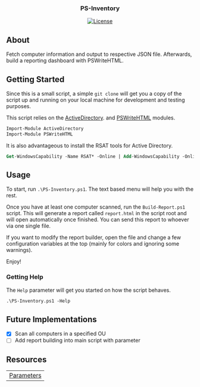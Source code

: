 <h3 align="center">PS-Inventory</h3>

<div align="center">

[![License](https://img.shields.io/badge/license-MIT-blue.svg)](LICENSE)

</div>

## About
Fetch computer information and output to respective JSON file. Afterwards, build a reporting dashboard with PSWriteHTML.

## Getting Started
Since this is a small script, a simple `git clone` will get you a copy of the script up and running on your local machine for development and testing purposes.

This script relies on the
[ActiveDirectory](https://docs.microsoft.com/en-us/powershell/module/addsadministration/?view=win10-ps).
and
[PSWriteHTML](https://github.com/EvotecIT/PSWriteHTML)
modules.

```ps
Import-Module ActiveDirectory
Import-Module PSWriteHTML
```

It is also advantageous to install the RSAT tools for Active Directory.

```ps
Get-WindowsCapability -Name RSAT* -Online | Add-WindowsCapability -Online
```

## Usage

To start, run `.\PS-Inventory.ps1`. The text based menu will help you with the rest.

Once you have at least one computer scanned, run the `Build-Report.ps1` script. This will generate a report called `report.html` in the script root and will open automatically once finished. You can send this report to whoever via one single file.

If you want to modify the report builder, open the file and change a few configuration variables at the top (mainly for colors and ignoring some warnings).

Enjoy!

### Getting Help
The `Help` parameter will get you started on how the script behaves.

```ps
.\PS-Inventory.ps1 -Help
```

## Future Implementations

- [x] Scan all computers in a specified OU
- [ ] Add report building into main script with parameter

## Resources

|   |
|---|
| [Parameters](https://docs.microsoft.com/en-us/powershell/module/microsoft.powershell.core/about/about_functions_advanced_parameters?view=powershell-6) |
